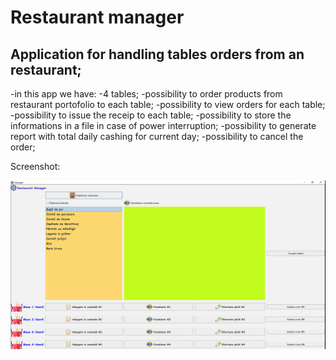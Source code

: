 # **Restaurant manager**

## **Application for handling tables orders from an restaurant;**

  -in this app we have:
    -4 tables;
    -possibility to order products from restaurant portofolio to each table;
    -possibility to view orders for each table;
    -possibility to issue the receip to each table;
    -possibility to store the informations in a file in case of power interruption;
    -possibility to generate report with total daily cashing for current day;
    -possibility to cancel the order;

Screenshot:

![](Rest_manager.PNG)

    
